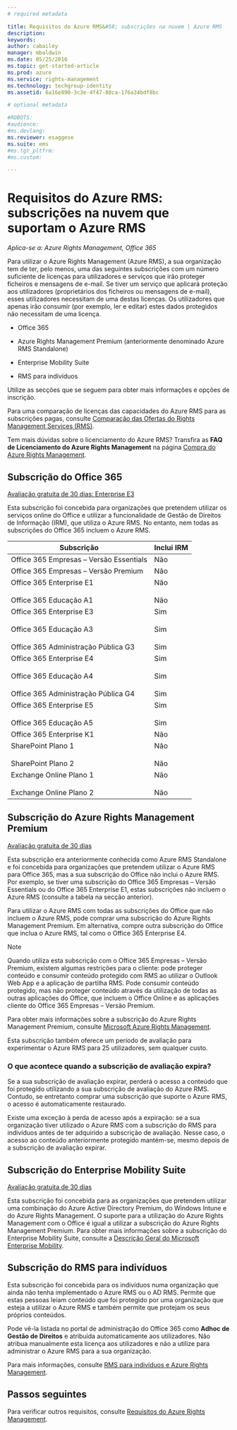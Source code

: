 ```yaml
---
# required metadata

title: Requisitos do Azure RMS&#58; subscrições na nuvem | Azure RMS
description:
keywords:
author: cabailey
manager: mbaldwin
ms.date: 05/25/2016
ms.topic: get-started-article
ms.prod: azure
ms.service: rights-management
ms.technology: techgroup-identity
ms.assetid: 6a16e890-3c3e-4f47-80ca-176a34bdf8bc

# optional metadata

#ROBOTS:
#audience:
#ms.devlang:
ms.reviewer: esaggese
ms.suite: ems
#ms.tgt_pltfrm:
#ms.custom:

---
```



# Requisitos do Azure RMS: subscrições na nuvem que suportam o Azure RMS

*Aplica-se a: Azure Rights Management, Office 365*

Para utilizar o Azure Rights Management (Azure RMS), a sua organização tem de ter, pelo menos, uma das seguintes subscrições com um número suficiente de licenças para utilizadores e serviços que irão proteger ficheiros e mensagens de e-mail. Se tiver um serviço que aplicará proteção aos utilizadores (proprietários dos ficheiros ou mensagens de e-mail), esses utilizadores necessitam de uma destas licenças. Os utilizadores que apenas irão consumir (por exemplo, ler e editar) estes dados protegidos não necessitam de uma licença.

-   Office 365

-   Azure Rights Management Premium (anteriormente denominado Azure RMS Standalone)

-   Enterprise Mobility Suite

-   RMS para indivíduos

Utilize as secções que se seguem para obter mais informações e opções de inscrição.

Para uma comparação de licenças das capacidades do Azure RMS para as subscrições pagas, consulte [Comparação das Ofertas do Rights Management Services (RMS)](http://technet.microsoft.com/dn858608).

Tem mais dúvidas sobre o licenciamento do Azure RMS? Transfira as **FAQ de Licenciamento do Azure Rights Management** na página [Compra do Azure Rights Management](https://www.microsoft.com/en-us/server-cloud/products/azure-rights-management/Purchasing.aspx). 

## Subscrição do Office 365
[Avaliação gratuita de 30 dias: Enterprise E3](http://go.microsoft.com/fwlink/p/?LinkID=403802)

Esta subscrição foi concebida para organizações que pretendem utilizar os serviços online do Office e utilizar a funcionalidade de Gestão de Direitos de Informação (IRM), que utiliza o Azure RMS. No entanto, nem todas as subscrições do Office 365 incluem o Azure RMS.

Subscrição  |Inclui IRM 
------------- | ------------- |
Office 365 Empresas – Versão Essentials|Não|
Office 365 Empresas – Versão Premium|Não|
Office 365 Enterprise E1 <br /><br /> Office 365 Educação A1|Não <br /><br /> Não|
Office 365 Enterprise E3 <br /><br /> Office 365 Educação A3 <br /><br /> Office 365 Administração Pública G3|Sim <br /><br /> Sim <br /><br /> Sim|
Office 365 Enterprise E4 <br /><br /> Office 365 Educação A4 <br /><br /> Office 365 Administração Pública G4|Sim <br /><br /> Sim <br /><br /> Sim|
Office 365 Enterprise E5 <br /><br /> Office 365 Educação A5|Sim <br /><br /> Sim|
Office 365 Enterprise K1|Não|
SharePoint Plano 1 <br /><br /> SharePoint Plano 2|Não <br /><br /> Não|
Exchange Online Plano 1 <br /><br /> Exchange Online Plano 2|Não <br /><br /> Não|


## Subscrição do Azure Rights Management Premium
[Avaliação gratuita de 30 dias](https://portal.microsoftonline.com/Signup/MainSignUp15.aspx?&amp;OfferId=A43415D3-404C-4df3-B31B-AAD28118A778&amp;dl=RIGHTSMANAGEMENT&amp;ali=1)

Esta subscrição era anteriormente conhecida como Azure RMS Standalone e foi concebida para organizações que pretendem utilizar o Azure RMS para Office 365, mas a sua subscrição do Office não inclui o Azure RMS. Por exemplo, se tiver uma subscrição do Office 365 Empresas – Versão Essentials ou do Office 365 Enterprise E1, estas subscrições não incluem o Azure RMS (consulte a tabela na secção anterior). 

Para utilizar o Azure RMS com todas as subscrições do Office que não incluem o Azure RMS, pode comprar uma subscrição do Azure Rights Management Premium. Em alternativa, compre outra subscrição do Office que inclua o Azure RMS, tal como o Office 365 Enterprise E4.

> [!NOTE]
> Quando utiliza esta subscrição com o Office 365 Empresas – Versão Premium, existem algumas restrições para o cliente: pode proteger conteúdo e consumir conteúdo protegido com RMS ao utilizar o Outlook Web App e a aplicação de partilha RMS. Pode consumir conteúdo protegido, mas não proteger conteúdo através da utilização de todas as outras aplicações do Office, que incluem o Office Online e as aplicações cliente do Office 365 Empresas – Versão Premium.

Para obter mais informações sobre a subscrição do Azure Rights Management Premium, consulte [Microsoft Azure Rights Management](http://products.office.com/business/microsoft-azure-rights-management).

Esta subscrição também oferece um período de avaliação para experimentar o Azure RMS para 25 utilizadores, sem qualquer custo. 

### O que acontece quando a subscrição de avaliação expira?
Se a sua subscrição de avaliação expirar, perderá o acesso a conteúdo que foi protegido utilizando a sua subscrição de avaliação do Azure RMS. Contudo, se entretanto comprar uma subscrição que suporte o Azure RMS, o acesso é automaticamente restaurado.

Existe uma exceção à perda de acesso após a expiração: se a sua organização tiver utilizado o Azure RMS com a subscrição do RMS para indivíduos antes de ter adquirido a subscrição de avaliação. Nesse caso, o acesso ao conteúdo anteriormente protegido mantém-se, mesmo depois de a subscrição de avaliação expirar.

## Subscrição do Enterprise Mobility Suite
[Avaliação gratuita de 30 dias](http://go.microsoft.com/fwlink/?LinkId=615385)

Esta subscrição foi concebida para as organizações que pretendem utilizar uma combinação do Azure Active Directory Premium, do Windows Intune e do Azure Rights Management. O suporte para a utilização do Azure Rights Management com o Office é igual a utilizar a subscrição do Azure Rights Management Premium. Para obter mais informações sobre a subscrição do Enterprise Mobility Suite, consulte a [Descrição Geral do Microsoft Enterprise Mobility](http://go.microsoft.com/fwlink/?LinkId=615386).

## Subscrição do RMS para indivíduos
Esta subscrição foi concebida para os indivíduos numa organização que ainda não tenha implementado o Azure RMS ou o AD RMS. Permite que estas pessoas leiam conteúdo que foi protegido por uma organização que esteja a utilizar o Azure RMS e também permite que protejam os seus próprios conteúdos.

Pode vê-la listada no portal de administração do Office 365 como **Adhoc de Gestão de Direitos** e atribuída automaticamente aos utilizadores. Não atribua manualmente esta licença aos utilizadores e não a utilize para administrar o Azure RMS para a sua organização. 

Para mais informações, consulte [RMS para indivíduos e Azure Rights Management](../understand-explore/rms-for-individuals.md).

## Passos seguintes
Para verificar outros requisitos, consulte [Requisitos do Azure Rights Management](requirements-azure-rms.md).

<!--HONumber=May16_HO5-->


